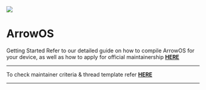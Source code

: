 <img src="https://github.com/ArrowOS/getting_started/blob/master/etc/logo.png?raw=true">

# ArrowOS

 Getting Started
 Refer to our detailed guide on how to compile ArrowOS for your device, as well
 as how to apply for official maintainership [**HERE**](blog.arrowos.net)

---------------------------------------------------------------------------------------------------------------------

To check maintainer criteria & thread template refer [**HERE**](https://github.com/ArrowOS/getting_started)

---------------------------------------------------------------------------------------------------------------------